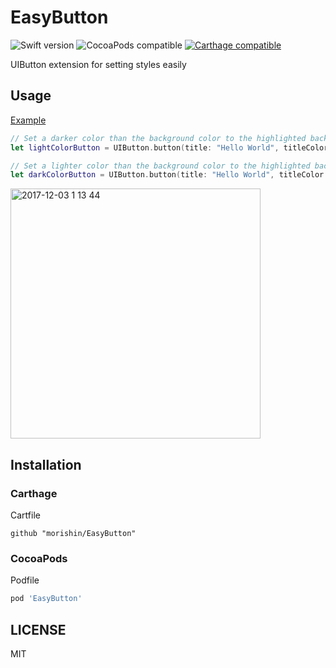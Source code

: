 # EasyButton

![Swift version](https://img.shields.io/badge/swift-4.2-orange.svg)
![CocoaPods compatible](https://cocoapod-badges.herokuapp.com/v/EasyButton/badge.png)
[![Carthage compatible](https://img.shields.io/badge/Carthage-compatible-4BC51D.svg?style=flat)](https://github.com/Carthage/Carthage)


UIButton extension for setting styles easily

## Usage
[Example](https://github.com/morishin/EasyButton/tree/master/Demo.playground)
```swift
// Set a darker color than the background color to the highlighted background color automatically
let lightColorButton = UIButton.button(title: "Hello World", titleColor: .white, backgroundColor: .orange, cornerRadius: 6)

// Set a lighter color than the background color to the highlighted background color automatically
let darkColorButton = UIButton.button(title: "Hello World", titleColor: .white, backgroundColor: .darkGray, cornerRadius: 6)
```

<img width="400" alt="2017-12-03 1 13 44" src="https://user-images.githubusercontent.com/1413408/33931973-048ce58a-e035-11e7-930b-73fa7d04cda0.gif">

## Installation
### Carthage
Cartfile

```
github "morishin/EasyButton"
```

### CocoaPods
Podfile

```ruby
pod 'EasyButton'
```

## LICENSE
MIT
